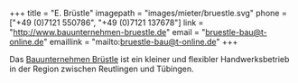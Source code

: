 +++
title = "E. Brüstle"
imagepath = "images/mieter/bruestle.svg"
phone = ["+49 (0)7121 550786", "+49 (0)7121 137678"]
link = "http://www.bauunternehmen-bruestle.de"
email = "bruestle-bau@t-online.de"
emaillink = "mailto:bruestle-bau@t-online.de"
+++

Das [Bauunternehmen Brüstle](http://www.bauunternehmen-bruestle.de) ist ein kleiner und flexibler Handwerksbetrieb in der Region zwischen Reutlingen und Tübingen.